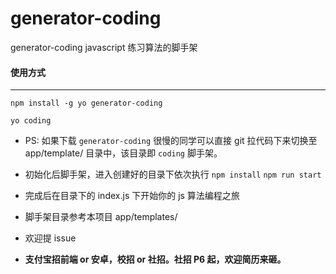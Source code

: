 # generator-coding
generator-coding  javascript 练习算法的脚手架

#### 使用方式

------

`` npm install -g yo generator-coding ``

`` yo coding ``

* PS: 如果下载 ``generator-coding`` 很慢的同学可以直接 git 拉代码下来切换至 app/template/ 目录中，该目录即 ``coding`` 脚手架。

* 初始化后脚手架，进入创建好的目录下依次执行 `` npm install ``   `` npm run start ``
* 完成后在目录下的 index.js 下开始你的 js 算法编程之旅
* 脚手架目录参考本项目 app/templates/
* 欢迎提 issue

* __支付宝招前端 or 安卓，校招 or 社招。社招 P6 起，欢迎简历来砸。__
